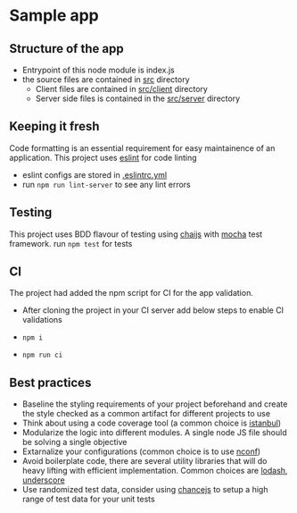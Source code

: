 # Sample app

## Structure of the app

* Entrypoint of this node module is index.js
* the source files are contained in [src](./src) directory
  * Client files are contained in [src/client](./src/client) directory
  * Server side files is contained in the [src/server](./src/server) directory

## Keeping it fresh

Code formatting is an essential requirement for easy maintainence of an application. This project uses [eslint](https://eslint.org/) for code linting
* eslint configs are stored in [.eslintrc.yml](./.eslintrc.yml)
* run `npm run lint-server` to see any lint errors

## Testing

This project uses BDD flavour of testing using [chaijs](http://chaijs.com/) with [mocha](https://mochajs.org/) test framework.
run `npm test` for tests

## CI

The project had added the npm script for CI for the app validation.
* After cloning the project in your CI server add below steps to enable CI validations

* `npm i`
* `npm run ci`

## Best practices

* Baseline the styling requirements of your project beforehand and create the style checked as a common artifact for different projects to use
* Think about using a code coverage tool (a common choice is [istanbul](https://github.com/gotwarlost/istanbul))
* Modularize the logic into different modules. A single node JS file should be solving a single objective
* Extarnalize your configurations (common choice is to use [nconf](https://github.com/indexzero/nconf))
* Avoid boilerplate code, there are several utility libraries that will do heavy lifting with efficient implementation. Common choices are [lodash](https://lodash.com/), [underscore](http://underscorejs.org/)
* Use randomized test data, consider using [chancejs](http://chancejs.com/) to setup a high range of test data for your unit tests
